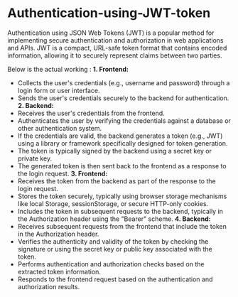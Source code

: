 # Authentication-using-JWT-token
Authentication using JSON Web Tokens (JWT) is a popular method for implementing secure authentication and authorization in web applications and APIs. 
JWT is a compact, URL-safe token format that contains encoded information, allowing it to securely represent claims between two parties.

Below is the actual working :
**1. **Frontend:****
   - Collects the user's credentials (e.g., username and password) through a login form or user interface.
   - Sends the user's credentials securely to the backend for authentication.
**2. **Backend:****
   - Receives the user's credentials from the frontend.
   - Authenticates the user by verifying the credentials against a database or other authentication system.
   - If the credentials are valid, the backend generates a token (e.g., JWT) using a library or framework specifically designed for token generation.
   - The token is typically signed by the backend using a secret key or private key.
   - The generated token is then sent back to the frontend as a response to the login request.
**3. Frontend:**
   - Receives the token from the backend as part of the response to the login request.
   - Stores the token securely, typically using browser storage mechanisms like local Storage, sessionStorage, or secure HTTP-only cookies.
   - Includes the token in subsequent requests to the backend, typically in the Authorization header using the "Bearer" scheme.
**4. Backend:**
   - Receives subsequent requests from the frontend that include the token in the Authorization header.
   - Verifies the authenticity and validity of the token by checking the signature or using the secret key or public key associated with the token.
   - Performs authentication and authorization checks based on the extracted token information.
   - Responds to the frontend request based on the authentication and authorization results.

